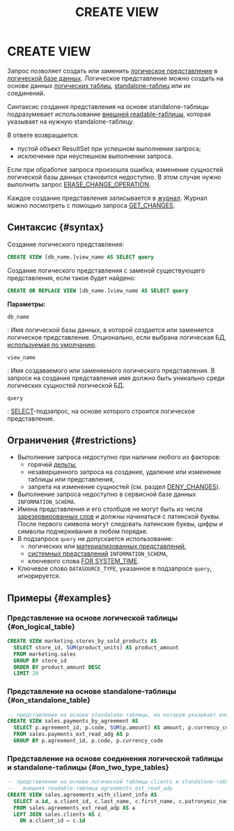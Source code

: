 ﻿---
layout: default
title: CREATE VIEW
nav_order: 19
parent: Запросы SQL+
grand_parent: Справочная информация
has_children: false
has_toc: false
---

# CREATE VIEW

Запрос позволяет создать или заменить [логическое представление](../../../overview/main_concepts/logical_view/logical_view.md) 
в [логической базе данных](../../../overview/main_concepts/logical_db/logical_db.md). Логическое представление 
можно создать на основе данных [логических таблиц](../../../overview/main_concepts/logical_table/logical_table.md),
[standalone-таблиц](../../../overview/main_concepts/standalone_table/standalone_table.md) или их соединений.

Синтаксис создания представления на основе standalone-таблицы подразумевает использование
[внешней readable-таблицы](../../../overview/main_concepts/external_table/external_table.md#readable_table), которая
указывает на нужную standalone-таблицу.

В ответе возвращается:
* пустой объект ResultSet при успешном выполнении запроса;
* исключение при неуспешном выполнении запроса.

Если при обработке запроса произошла ошибка, изменение сущностей логической базы данных становится недоступно. В этом
случае нужно выполнить запрос [ERASE_CHANGE_OPERATION](../ERASE_CHANGE_OPERATION/ERASE_CHANGE_OPERATION.md).

Каждое создание представления записывается в [журнал](../../../overview/main_concepts/changelog/changelog.md). Журнал
можно посмотреть с помощью запроса [GET_CHANGES](../GET_CHANGES/GET_CHANGES.md). 

## Синтаксис {#syntax}

Создание логического представления:
```sql
CREATE VIEW [db_name.]view_name AS SELECT query
```

Создание логического представления с заменой существующего представления, если такое будет найдено:
```sql
CREATE OR REPLACE VIEW [db_name.]view_name AS SELECT query
```

**Параметры:**

`db_name`

: Имя логической базы данных, в которой создается или заменяется логическое представление. 
  Опционально, если выбрана логическая БД, 
  [используемая по умолчанию](../../../working_with_system/other_features/default_db_set-up/default_db_set-up.md).

`view_name`

: Имя создаваемого или заменяемого логического представления. В запросе на создание 
  представления имя должно быть уникально среди логических сущностей логической БД.

`query`

: [SELECT](../SELECT/SELECT.md)-подзапрос, на основе которого строится логическое представление.

## Ограничения {#restrictions}

* Выполнение запроса недоступно при наличии любого из факторов:
  * горячей [дельты](../../../overview/main_concepts/delta/delta.md),
  * незавершенного запроса на создание, удаление или изменение таблицы или представления,
  * запрета на изменение сущностей (см. раздел [DENY_CHANGES](../DENY_CHANGES/DENY_CHANGES.md)).
* Выполнение запроса недоступно в сервисной базе данных `INFORMATION_SCHEMA`.
* Имена представления и его столбцов не могут быть из числа [зарезервированных слов](../../reserved_words/reserved_words.md) 
  и должны начинаться с латинской буквы. После первого символа могут следовать латинские буквы, цифры и символы 
  подчеркивания в любом порядке.
* В подзапросе `query` не допускается использование:
  * логических или [материализованных представлений](../../../overview/main_concepts/materialized_view/materialized_view.md),
  * [системных представлений](../../system_views/system_views.md) `INFORMATION_SCHEMA`,
  * ключевого слова [FOR SYSTEM_TIME](../SELECT/SELECT.md#for_system_time).
* Ключевое слово `DATASOURCE_TYPE`, указанное в подзапросе `query`, игнорируется.

## Примеры {#examples}

### Представление на основе логической таблицы {#on_logical_table}

```sql
CREATE VIEW marketing.stores_by_sold_products AS
  SELECT store_id, SUM(product_units) AS product_amount
  FROM marketing.sales
  GROUP BY store_id
  ORDER BY product_amount DESC
  LIMIT 20
```

### Представление на основе standalone-таблицы {#on_standalone_table}

```sql
-- представление на основе standalone-таблицы, на которую указывает внешняя readable-таблица payments_ext_read_adg
CREATE VIEW sales.payments_by_agreement AS
  SELECT p.agreement_id, p.code, SUM(p.amount) AS amount, p.currency_code 
  FROM sales.payments_ext_read_adg AS p 
  GROUP BY p.agreement_id, p.code, p.currency_code
```

### Представление на основе соединения логической таблицы и standalone-таблицы {#on_two_type_tables}

```sql
-- представление на основе логической таблицы clients и standalone-таблицы, на которую указывает 
--   внешняя readable-таблица agreements_ext_read_adp
CREATE VIEW sales.agreements_with_client_info AS
  SELECT a.id, a.client_id, c.last_name, c.first_name, c.patronymic_name 
  FROM sales.agreements_ext_read_adp AS a
  LEFT JOIN sales.clients AS c
    ON a.client_id = c.id
```